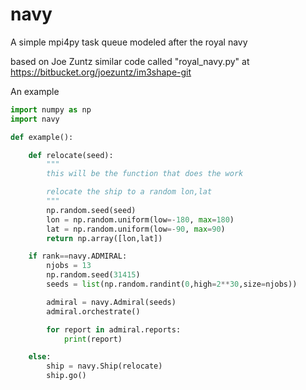 # navy
A simple mpi4py task queue modeled after the royal navy

based on Joe Zuntz similar code called "royal_navy.py" at https://bitbucket.org/joezuntz/im3shape-git

An example
```python
import numpy as np
import navy

def example():

    def relocate(seed):
        """
        this will be the function that does the work

        relocate the ship to a random lon,lat
        """
        np.random.seed(seed)
        lon = np.random.uniform(low=-180, max=180)
        lat = np.random.uniform(low=-90, max=90)
        return np.array([lon,lat])

    if rank==navy.ADMIRAL:
        njobs = 13
        np.random.seed(31415)
        seeds = list(np.random.randint(0,high=2**30,size=njobs))

        admiral = navy.Admiral(seeds)
        admiral.orchestrate()

        for report in admiral.reports:
            print(report)

    else:
        ship = navy.Ship(relocate)
        ship.go()
```
